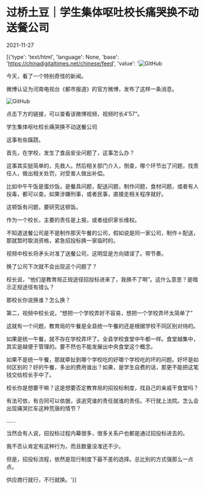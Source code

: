 # 过桥土豆｜学生集体呕吐校长痛哭换不动送餐公司

2021-11-27

[{'type': 'text/html', 'language': None, 'base': 'https://chinadigitaltimes.net/chinese/feed', 'value': '![GitHub](https://chinadigitaltimes.net/chinese/files/2021/11/image-1638010576559.png)

今天，看了一个特别奇怪的新闻。

微博认证为河南电视台《都市报道》的官方微博，发布了这样一条消息。

![GitHub](https://chinadigitaltimes.net/chinese/files/2021/11/post-673853-61a20e9e83e6b.)

点击下方的链接，可以查看该微博视频，视频时长4&#8217;57&quot;。

学生集体呕吐校长痛哭换不动送餐公司

这事有些蹊跷。

首先，在学校，发生了食品安全问题了，这事怎么办？

这事其实挺简单的，先救人。然后相关部门介入，倒查，哪个环节出了问题，找责任人，做出相关处罚，对受害人做出补偿。

比如中午午饭是蛋炒饭。是餐具问题，配送问题，制作问题，食材问题，或者有人投毒，都可以查。如果涉嫌刑事，或者民事，直接走相关程序就好。

这顿饭有问题，要研究这顿饭。

作为一个校长，主要的责任是上报，或者组织家长维权。

不知道送餐公司是不是制作那天午餐的公司，假如说是同一家公司，制作＋配送，那就暂时取消资格，紧急招投标换一家临时的。

视频中校长将矛头对准了送餐公司，这明显是方向错误了。带节奏。

换了公司下次就不会出现这个问题了？

校长说，“他们是教育局正规途径招投标进来了，我换不了啊”。这什么意思？是暗示正规途径有错么？

那校长你说换谁？怎么换？

第二，视频中校长说，“想把一个学校弄好不容易，想把一个学校弄坏太简单了”

这就有一个问题，教育局的午餐是全县统一午餐的还是根据学校不同区别对待的。

如果是统一午餐，就不存在学校弄坏了。全县学校食堂中午都一样。食堂越集中，其实是越便于管理的。要不然也不能发展出中央食堂这个概念。

如果不是统一午餐，那就牵扯到哪个学校吃的好哪个学校吃的坏的问题。好坏是如何区别的？好的午餐，多出的费用谁出？如果，是学生自费的话，那更不能把这笔钱交给校长手中了。

校长你是想要干嘛？这是想要否定教育局的招投标制度，找自己的亲戚干食堂吗？

有法可依，有合同可以依据，该追究谁的责任就谁的责任。不行就上法院。怎么会出现痛哭拦车这种荒唐的情节？

……

当然会有人说，招投标过程内幕很多，很多关系户也都是通过招投标进去的。

我不否认肯定有这种行为，而且数量没准还不少。

但是，招投标流程，依然是现行制度下最不差的选择。总比别的方式强那么一点点。

供应商行就行，不行就换。'}]
